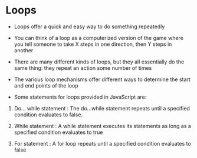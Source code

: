 # Loops #

- Loops offer a quick and easy way to do something repeatedly

- You can think of a loop as a computerized version of the game where you tell someone to take X steps in one direction, then Y steps in another

- There are many different kinds of loops, but they all essentially do the same thing: they repeat an action some number of times

- The various loop mechanisms offer different ways to determine the start and end points of the loop

- Some statements for loops provided in JavaScript are:

1. Do... while statement : The do...while statement repeats until a specified condition evaluates to false.

2. While statement : A while statement executes its statements as long as a specified condition evaluates to true

3. For statement : A for loop repeats until a specified condition evaluates to false
